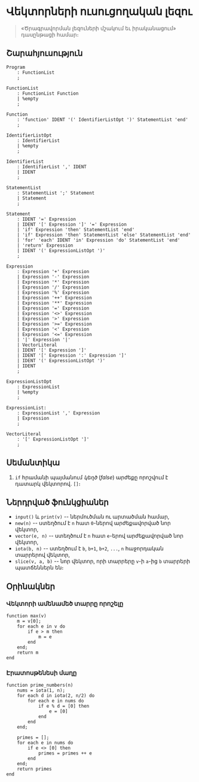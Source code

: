 # Վեկտորների ուսուցողական լեզու

> «Ծրագրավորման լեզուների մշակում եւ իրականացում» դասընթացի համար։

## Շարահյուսություն

```
Program
    : FunctionList
    ;

FunctionList
    : FunctionList Function
    | %empty
    ;

Function
    : 'function' IDENT '(' IdentifierListOpt ')' StatementList 'end'
    ;

IdentifierListOpt
    : IdentifierList
    | %empty
    ;

IdentifierList
    : IdentifierList ',' IDENT
    | IDENT
    ;

StatementList
    : StatementList ';' Statement
    | Statement
    ;

Statement
    : IDENT '=' Expression
    | IDENT '[' Expression ']' '=' Expression
    | 'if' Expression 'then' StatementList 'end'
    | 'if' Expression 'then' StatementList 'else' StatementList 'end'
    | 'for' 'each' IDENT 'in' Expression 'do' StatementList 'end'
    | 'return' Expression
    | IDENT '(' ExpressionListOpt ')'
    ;

Expression
    : Expression '+' Expression
    | Expression '-' Expression
    | Expression '*' Expression
    | Expression '/' Expression
    | Expression '%' Expression
    | Expression '++' Expression
    | Expression '**' Expression
    | Expression '=' Expression
    | Expression '<>' Expression
    | Expression '>' Expression
    | Expression '>=' Expression
    | Expression '<' Expression
    | Expression '<=' Expression
    | '|' Expression '|'
    | VectorLiteral
    | IDENT '[' Expression ']'
    | IDENT '[' Expression ':' Expression ']'
    | IDENT '(' ExpressionListOpt ')'
    | IDENT
    ;

ExpressionListOpt
    : ExpressionList
    | %empty
    ;

ExpressionList:
    : ExpressionList ',' Expression
    | Expression
    ;

VectorLiteral
    : '[' ExpressionListOpt ']'
    ;
```


## Սեմանտիկա

1. `if` հրամանի պայմանում _կեղծ_ (_false_) արժեքը որոշվում է դատարկ վեկտորով. `[]`։


## Ներդրված ֆունկցիաներ

* `input()` և `print(v)` -- ներմուծման ու արտածման համար,
* `new(n)` -- ստեղծում է `n` հատ `0`-ներով արժեքավորված նոր վեկտոր,
* `vector(e, n)` -- ստեղծում է `n` հատ `e`-երով արժեքավորված նոր վեկտոր,
* `iota(b, n)` -- ստեղծում է `b`, `b+1`, `b+2`, `...`, `n` հաջորդական տարրերով վեկտոր,
* `slice(v, a, b)` -- նոր վեկտոր, որի տարրերը `v`-ի `a`-ից `b` տարրերի պատճեններն են։


## Օրինակներ

### Վեկտորի ամենամեծ տարրը որոշելը

```
function max(v)
    m = v[0];
    for each e in v do
        if e > m then
            m = e
        end
    end;
    return m
end
```

### Էրատոսթենեսի մաղը

```
function prime_numbers(n)
    nums = iota(1, n);
    for each d in iota(2, n/2) do
        for each e in nums do
            if e % d = [0] then
                e = [0]
            end
        end
    end;
    
    primes = [];
    for each e in nums do
        if e <> [0] then
            primes = primes ++ e
        end
    end;
    return primes
end
```

